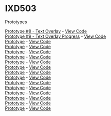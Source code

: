 # IXD503

Prototypes

<a href="https://8-toggle-text-prototype.glitch.me/" target="_blank">Prototype #8 - Text Overlay</a> - <a href="https://glitch.com/~8-toggle-text-prototype ">View Code</a><br>
<a target="_blank" href="https://9-camera-experiment.glitch.me/">Prototype #9 - Text Overlay Progress</a> - <a href="#">View Code</a><br>
<a target="_blank" href="#">Prototype</a> - <a href="#">View Code</a><br>
<a target="_blank" href="#">Prototype</a> - <a href="#">View Code</a><br>
<a target="_blank" href="#">Prototype</a> - <a href="#">View Code</a><br>
<a target="_blank" href="#">Prototype</a> - <a href="#">View Code</a><br>
<a target="_blank" href="#">Prototype</a> - <a href="#">View Code</a><br>
<a target="_blank" href="#">Prototype</a> - <a href="#">View Code</a><br>
<a target="_blank" href="#">Prototype</a> - <a href="#">View Code</a><br>
<a target="_blank" href="#">Prototype</a> - <a href="#">View Code</a><br>
<a target="_blank" href="#">Prototype</a> - <a href="#">View Code</a><br>
<a target="_blank" href="#">Prototype</a> - <a href="#">View Code</a><br>
<a target="_blank" href="#">Prototype</a> - <a href="#">View Code</a><br>
<a target="_blank" href="#">Prototype</a> - <a href="#">View Code</a><br>
<a target="_blank" href="#">Prototype</a> - <a href="#">View Code</a><br>
<a target="_blank" href="#">Prototype</a> - <a href="#">View Code</a><br>

